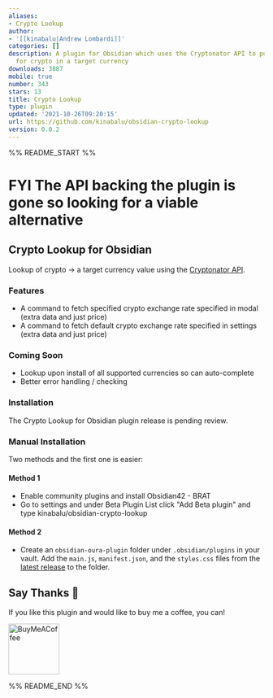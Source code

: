 ```yaml
---
aliases:
- Crypto Lookup
author:
- '[[kinabalu|Andrew Lombardi]]'
categories: []
description: A plugin for Obsidian which uses the Cryptonator API to pull back prices
  for crypto in a target currency
downloads: 3887
mobile: true
number: 343
stars: 13
title: Crypto Lookup
type: plugin
updated: '2021-10-26T09:20:15'
url: https://github.com/kinabalu/obsidian-crypto-lookup
version: 0.0.2
---
```


%% README_START %%

# FYI The API backing the plugin is gone so looking for a viable alternative

## Crypto Lookup for Obsidian
Lookup of crypto -> a target currency value using the [Cryptonator API](https://www.cryptonator.com/api).

### Features
- A command to fetch specified crypto exchange rate specified in modal (extra data and just price) 
- A command to fetch default crypto exchange rate specified in settings (extra data and just price) 

### Coming Soon
- Lookup upon install of all supported currencies so can auto-complete
- Better error handling / checking 

### Installation
The Crypto Lookup for Obsidian plugin release is pending review.

### Manual Installation
Two methods and the first one is easier:

#### Method 1
- Enable community plugins and install Obsidian42 - BRAT
- Go to settings and under Beta Plugin List click "Add Beta plugin" and type kinabalu/obsidian-crypto-lookup

#### Method 2
- Create an `obsidian-oura-plugin` folder under `.obsidian/plugins` in your vault. Add the
  `main.js`, `manifest.json`, and the `styles.css` files from the
  [latest release](https://github.com/kinabalu/obsidian-crypto-lookup/releases) to the folder.

## Say Thanks 🙏

If you like this plugin and would like to buy me a coffee, you can!

[<img src="https://cdn.buymeacoffee.com/buttons/v2/default-violet.png" alt="BuyMeACoffee" width="100">](https://www.buymeacoffee.com/andrewlombardi)


%% README_END %%